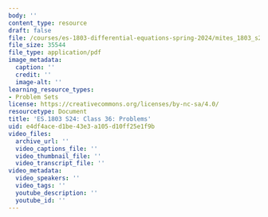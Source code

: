 ```yaml
---
body: ''
content_type: resource
draft: false
file: /courses/es-1803-differential-equations-spring-2024/mites_1803_s24_day36-problems.pdf
file_size: 35544
file_type: application/pdf
image_metadata:
  caption: ''
  credit: ''
  image-alt: ''
learning_resource_types:
- Problem Sets
license: https://creativecommons.org/licenses/by-nc-sa/4.0/
resourcetype: Document
title: 'ES.1803 S24: Class 36: Problems'
uid: e4df4ace-d1be-43e3-a105-d10ff25e1f9b
video_files:
  archive_url: ''
  video_captions_file: ''
  video_thumbnail_file: ''
  video_transcript_file: ''
video_metadata:
  video_speakers: ''
  video_tags: ''
  youtube_description: ''
  youtube_id: ''
---
```

